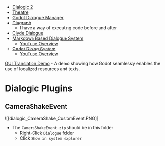 + [Dialogic 2](https://github.com/coppolaemilio/dialogic)
+ [Theatre](https://godotengine.org/asset-library/asset/2332)
+ [Godot Dialogue Manager](https://github.com/nathanhoad/godot_dialogue_manager)
+ [Diagraph](https://github.com/DaelonSuzuka/Diagraph)
	+ I have a way of executing code before and after
+ [Clyde Dialogue](https://github.com/viniciusgerevini/godot-clyde-dialogue)
+ [Markdown Based Dialogue System](https://gitlab.com/telemachus_game/node-based-story-engine)
	+ [YouTube Overview](https://www.youtube.com/watch?v=k4v7XIgxfxY)
+ [Godot Dialog System](https://github.com/Amberlim/GodotDialogSystem)
	+ [YouTube Overview](https://www.youtube.com/watch?v=QCySgbADhEA)


[GUI Translation Demo](https://godotengine.org/asset-library/asset/134) - A demo showing how Godot seamlessly enables the use of localized resources and texts.

# Dialogic Plugins

## CameraShakeEvent
![[dialogic_CameraShake_CustomEvent.PNG]]
+ The `CameraShakeEvent.zip` should be in this folder
	+ Right-Click `Dialogue` folder
	+ Click `Show in system explorer`

